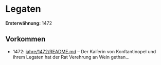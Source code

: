 # Legaten

**Ersterwähnung:** 1472

## Vorkommen
- 1472: [jahre/1472/README.md](../jahre/1472/README.md) – Der Kaiſerin von Konſtantinopel und ihrem Legaten
hat der Rat Verehrung an Wein gethan...

